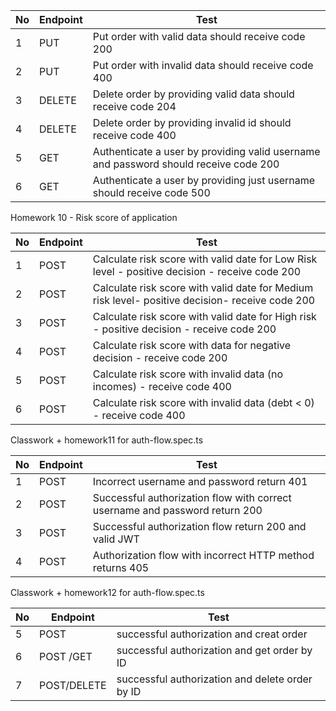 | No  | Endpoint | Test                                                                                 |
| --- | -------- | ------------------------------------------------------------------------------------ |
| 1   | PUT      | Put order with valid data should receive code 200                                    |
| 2   | PUT      | Put order with invalid data should receive code 400                                  |
| 3   | DELETE   | Delete order by providing valid data should receive code 204                         |
| 4   | DELETE   | Delete order by providing invalid id should receive code 400                         |
| 5   | GET      | Authenticate a user by providing valid username and password should receive code 200 |
| 6   | GET      | Authenticate a user by providing just username should receive code 500               |

Homework 10 - Risk score of application

| No  | Endpoint | Test                                                                                            |
| --- | -------- | ----------------------------------------------------------------------------------------------- |
| 1   | POST     | Calculate risk score with valid date for Low Risk level - positive decision - receive code 200  |
| 2   | POST     | Calculate risk score with valid date for Medium risk level- positive decision- receive code 200 |
| 3   | POST     | Calculate risk score with valid date for High risk - positive decision - receive code 200       |
| 4   | POST     | Calculate risk score with data for negative decision - receive code 200                         |
| 5   | POST     | Calculate risk score with invalid data (no incomes) - receive code 400                          |
| 6   | POST     | Calculate risk score with invalid data (debt < 0) - receive code 400                            |

Classwork + homework11 for auth-flow.spec.ts

| No  | Endpoint | Test                                                                        |
| --- | -------- | --------------------------------------------------------------------------- |
| 1   | POST     | Incorrect username and password return 401                                  |
| 2   | POST     | Successful authorization flow with correct username and password return 200 |
| 3   | POST     | Successful authorization flow return 200 and valid JWT                      |
| 4   | POST     | Authorization flow with incorrect HTTP method returns 405                   |

Classwork + homework12 for auth-flow.spec.ts

| No  | Endpoint    | Test                                            |
| --- | ----------- | ----------------------------------------------- |
| 5   | POST        | successful authorization and creat order        |
| 6   | POST /GET   | successful authorization and get order by ID    |
| 7   | POST/DELETE | successful authorization and delete order by ID |
